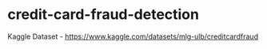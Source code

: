 # credit-card-fraud-detection
Kaggle Dataset - https://www.kaggle.com/datasets/mlg-ulb/creditcardfraud
